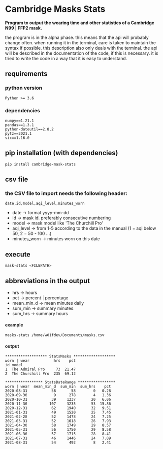 # Cambridge Masks Stats
**Program to output the wearing time and other statistics of a Cambridge 
N99 | FFP2 mask.**

the program is in the alpha phase. this means that the api 
will probably change often. when running it in the terminal, care is taken to 
maintain the syntax if possible. this description also only deals with the terminal. the api will be described 
in the documentation of the code, if this is necessary. it is tried to write 
the code in a way that it is easy to understand.

## requirements
### python version
`Python >= 3.6`

### dependencies
```text
numpy==1.21.1
pandas==1.3.1
python-dateutil==2.8.2
pytz==2021.1
six==1.16.0
```

## pip installation (with dependencies)
```shell
pip install cambridge-mask-stats
```

## csv file
### the CSV file to import needs the following header:
`date,id,model,aqi_level,minutes_worn`

* date -> format yyyy-mm-dd
* id -> mask id. preferably consecutive numbering
* model -> mask model like 'The Churchill Pro'
* aqi_level -> from 1-5 according to the data in the manual (1 = aqi below 50, 2 = 50 - 100 ...)
* minutes_worn -> minutes worn on this date

## execute
```shell
mask-stats <FILEPATH>
```

## abbreviations in the output
* hrs -> hours
* pct -> percent | percentage
* mean_min_d -> mean minutes daily
* sum_min -> summary minutes
* sum_hrs -> summary hours

#### example
```shell
masks-stats /home/w01fdev/Documents/masks.csv
```

#### output
```text
******************* StatsMasks *******************
worn | wear           hrs    pct
id model                        
1  The Admiral Pro     73  21.47
2  The Churchill Pro  235  69.12

***************** StatsDateRange *****************
worn | wear  mean_min_d  sum_min  sum_hrs    pct
2020-08-31           58       58        0   0.28
2020-09-30            9      278        4   1.36
2020-10-31           39     1237       20   6.06
2020-11-30          107     3235       53  15.86
2020-12-31           62     1940       32   9.51
2021-01-31           49     1520       25   7.45
2021-02-28           52     1478       24   7.25
2021-03-31           52     1618       26   7.93
2021-04-30           58     1749       29   8.57
2021-05-31           56     1750       29   8.58
2021-06-30           57     1715       28   8.41
2021-07-31           46     1446       24   7.09
2021-08-31           54      492        8   2.41
```